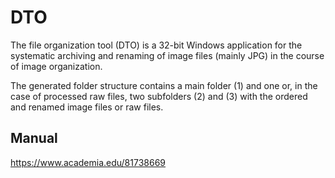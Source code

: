 # DTO
The file organization tool (DTO) is a 32-bit Windows application for the systematic archiving and renaming of image files (mainly JPG) in the course of image organization.

 The generated folder structure contains a main folder (1) and one or, in the case of processed raw files, two subfolders (2) and (3) with the ordered and renamed image files or raw files.

## Manual
https://www.academia.edu/81738669

